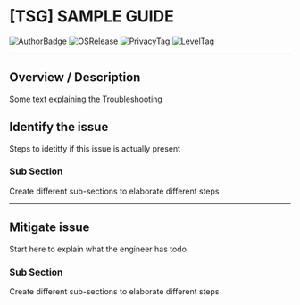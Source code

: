 # [TSG] SAMPLE GUIDE
![AuthorBadge][badge-author]
![OSRelease][badge-osrelease-22h2]
![PrivacyTag][badge-privacy-general]
![LevelTag][badge-level-100]

---
## Overview / Description
Some text explaining the Troubleshooting<br>

## Identify the issue
Steps to idetitfy if this issue is actually present

### Sub Section
Create different sub-sections to elaborate different steps

---
## Mitigate issue
Start here to explain what the engineer has todo

### Sub Section
Create different sub-sections to elaborate different steps



<!-- ===========[PAGE END]=========== --->
<!-- 
====
Badge Assets 
====
-->

<!-- Author Badge -->
[badge-author]: https://img.shields.io/badge/Author-YOURNAMEHERE-brightgreen?style=flat-square&logo=microsoft

<!-- OS Release Tags -->
[badge-osrelease-22h2]: https://img.shields.io/badge/OS%20Release-22H2-brightgreen?style=flat-square&logo=microsoftazure


[badge-osrelease-21h2]: https://img.shields.io/badge/OS%20Release-21H2-yellow?style=flat-square&logo=microsoftazure


[badge-osrelease-21h1]: https://img.shields.io/badge/OS%20Release-21H1-red?style=flat-square&logo=microsoftazure


<!-- Privacy Tags -->
[badge-privacy-general]: https://img.shields.io/badge/Privacy%20Tag-General-brightgreen?style=flat-square

[badge-privacy-nda]: https://img.shields.io/badge/Privacy%20Tag-NDA%20Only-yellow?style=flat-square

[badge-privacy-internal]: https://img.shields.io/badge/Privacy%20Tag-Internal%20Only-red?style=flat-square

<!-- Level Tags -->
[badge-level-100]: https://img.shields.io/badge/Level-100%20Foundational-blue?style=Dflat-square

[badge-level-200]: https://img.shields.io/badge/Level-200%20Specialist-orange?style=Dflat-square

[badge-level-300]: https://img.shields.io/badge/Level-300%20Advanced-red?style=Dflat-square

[badge-level-400]: https://img.shields.io/badge/Level-400%20Expert-lightgrey?style=Dflat-square